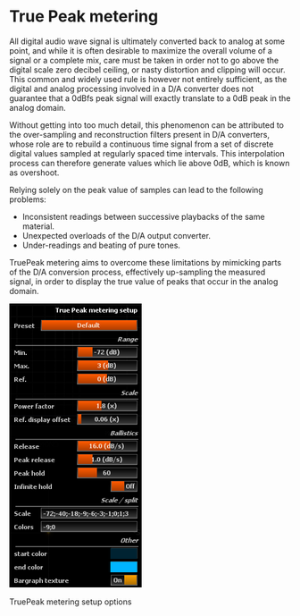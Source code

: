 # True Peak metering
All digital audio wave signal is ultimately converted back to analog at some point, and while it is
often desirable to maximize the overall volume of a signal or a complete mix, care must be taken in
order not to go above the digital scale zero decibel ceiling, or nasty distortion and clipping will
occur. This common and widely used rule is however not entirely sufficient, as the digital and analog
processing involved in a D/A converter does not guarantee that a 0dBfs peak signal will exactly
translate to a 0dB peak in the analog domain.

Without getting into too much detail, this phenomenon can be attributed to the over-sampling and
reconstruction filters present in D/A converters, whose role are to rebuild a continuous time signal
from a set of discrete digital values sampled at regularly spaced time intervals. This interpolation
process can therefore generate values which lie above 0dB, which is known as overshoot.

Relying solely on the peak value of samples can lead to the following problems:

* Inconsistent readings between successive playbacks of the same material.
* Unexpected overloads of the D/A output converter.
* Under-readings and beating of pure tones.


TruePeak metering aims to overcome these limitations by mimicking parts of the D/A conversion process,
effectively up-sampling the measured signal, in order to display the true value of peaks that occur in
the analog domain.



![](../../include/TruePeakMeterSetup.png)

TruePeak metering setup options



